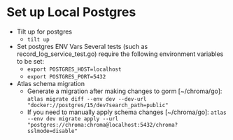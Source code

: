 # Set up Local Postgres

- Tilt up for postgres
    - `tilt up`
- Set postgres ENV Vars
    Several tests (such as record_log_service_test.go) require the following environment variables to be set:
    - `export POSTGRES_HOST=localhost`
    - `export POSTGRES_PORT=5432`
- Atlas schema migration
    - Generate a migration after making changes to gorm [~/chroma/go]: `atlas migrate diff --env dev --dev-url "docker://postgres/15/dev?search_path=public"`
    - If you need to manually apply schema changes [~/chroma/go]: `atlas --env dev migrate apply --url "postgres://chroma:chroma@localhost:5432/chroma?sslmode=disable"`
